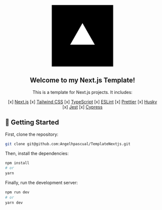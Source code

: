<center>

<img src="https://raw.githubusercontent.com/github/explore/3c66f1237835e0b877190fbea528d0ebece7bccf/topics/vercel/vercel.png" height="200" width="200">

## Welcome to my Next.js Template!

This is a template for Next.js projects. It includes:

[x] [Next.js](https://nextjs.org/)
[x] [Tailwind CSS](https://tailwindcss.com/)
[x] [TypeScript](https://www.typescriptlang.org/)
[x] [ESLint](https://eslint.org/)
[x] [Prettier](https://prettier.io/)
[x] [Husky](https://typicode.github.io/husky/#/)
[x] [Jest](https://jestjs.io/)
[x] [Cypress](https://www.cypress.io/)

</center>

## 🚀 Getting Started

First, clone the repository:

```bash
git clone git@github.com:Angelhpascual/TemplateNextjs.git
```

Then, install the dependencies:

```bash
npm install
# or
yarn
```

Finally, run the development server:

```bash
npm run dev
# or
yarn dev
```
